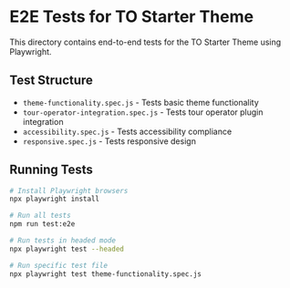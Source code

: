 # E2E Tests for TO Starter Theme

This directory contains end-to-end tests for the TO Starter Theme using Playwright.

## Test Structure

- `theme-functionality.spec.js` - Tests basic theme functionality
- `tour-operator-integration.spec.js` - Tests tour operator plugin integration
- `accessibility.spec.js` - Tests accessibility compliance
- `responsive.spec.js` - Tests responsive design

## Running Tests

```bash
# Install Playwright browsers
npx playwright install

# Run all tests
npm run test:e2e

# Run tests in headed mode
npx playwright test --headed

# Run specific test file
npx playwright test theme-functionality.spec.js
```
